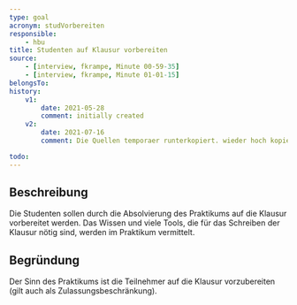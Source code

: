 ```yaml
---
type: goal
acronym: studVorbereiten
responsible: 
    - hbu
title: Studenten auf Klausur vorbereiten
source:
    - [interview, fkrampe, Minute 00-59-35]
    - [interview, fkrampe, Minute 01-01-15]
belongsTo:
history:
    v1:
        date: 2021-05-28
        comment: initially created
    v2:
        date: 2021-07-16
        comment: Die Quellen temporaer runterkopiert. wieder hoch kopiert

todo:
---
```


## Beschreibung

Die Studenten sollen durch die Absolvierung des Praktikums auf die Klausur vorbereitet werden. Das Wissen und viele Tools, die für das Schreiben der Klausur
nötig sind, werden im Praktikum vermittelt.

## Begründung

Der Sinn des Praktikums ist die Teilnehmer auf die Klausur vorzubereiten (gilt auch als Zulassungsbeschränkung).

